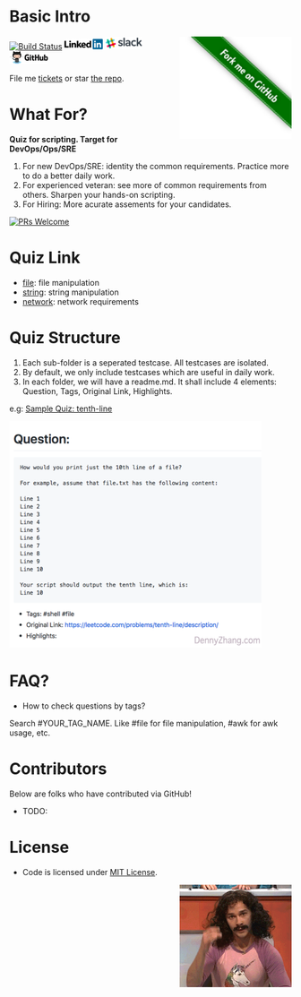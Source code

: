 # Basic Intro
<a href="https://github.com/DennyZhang?tab=followers"><img align="right" width="200" height="183" src="https://raw.githubusercontent.com/USDevOps/mywechat-slack-group/master/images/fork_github.png" /></a>

[![Build Status](https://travis-ci.org/DennyZhang/script-quiz.svg?branch=master)](https://travis-ci.org/DennyZhang/script-quiz) [![LinkedIn](https://raw.githubusercontent.com/USDevOps/mywechat-slack-group/master/images/linkedin_icon.png)](https://www.linkedin.com/in/dennyzhang001) [![Slack](https://raw.githubusercontent.com/USDevOps/mywechat-slack-group/master/images/slack.png)](https://www.dennyzhang.com/slack) [![Github](https://raw.githubusercontent.com/USDevOps/mywechat-slack-group/master/images/github.png)](https://github.com/DennyZhang)

File me [tickets](https://github.com/DennyZhang/script-quiz/issues) or star [the repo](https://github.com/DennyZhang/script-quiz).

# What For?

**Quiz for scripting. Target for DevOps/Ops/SRE**
1. For new DevOps/SRE: identity the common requirements. Practice more to do a better daily work.
2. For experienced veteran: see more of common requirements from others. Sharpen your hands-on scripting.
3. For Hiring: More acurate assements for your candidates.

[![PRs Welcome](https://img.shields.io/badge/PRs-welcome-brightgreen.svg)](http://makeapullrequest.com)

# Quiz Link
- [file](./file): file manipulation
- [string](./string): string manipulation
- [network](./network): network requirements

# Quiz Structure
1. Each sub-folder is a seperated testcase. All testcases are isolated.
2. By default, we only include testcases which are useful in daily work.
3. In each folder, we will have a readme.md. It shall include 4 elements: Question, Tags, Original Link, Highlights.

e.g: [Sample Quiz: tenth-line](./file/tenth-line/readme.md)

![](misc/quiz_sample.png)

# FAQ?

- How to check questions by tags?

Search #YOUR_TAG_NAME. Like #file for file manipulation, #awk for awk usage, etc.

# Contributors
Below are folks who have contributed via GitHub!
- TODO:

# License
- Code is licensed under [MIT License](https://www.dennyzhang.com/wp-content/mit_license.txt).

<a href="https://www.dennyzhang.com"><img align="right" width="200" height="183" src="https://raw.githubusercontent.com/USDevOps/mywechat-slack-group/master/images/magic.gif"></a>

